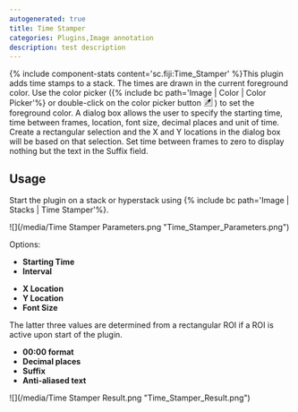 ```yaml
---
autogenerated: true
title: Time Stamper
categories: Plugins,Image annotation
description: test description
---
```


{% include component-stats content='sc.fiji:Time\_Stamper' %}This plugin adds time stamps to a stack. The times are drawn in the current foreground color. Use the color picker ({% include bc path='Image | Color | Color Picker'%} or double-click on the color picker button <img src="/media/Color picker.png" width="16"/> ) to set the foreground color. A dialog box allows the user to specify the starting time, time between frames, location, font size, decimal places and unit of time. Create a rectangular selection and the X and Y locations in the dialog box will be based on that selection. Set time between frames to zero to display nothing but the text in the Suffix field.

Usage
-----

Start the plugin on a stack or hyperstack using {% include bc path='Image | Stacks | Time Stamper'%}.

![](/media/Time Stamper Parameters.png "Time_Stamper_Parameters.png")

Options:

-   **Starting Time**
-   **Interval**

<!-- -->

-   **X Location**
-   **Y Location**
-   **Font Size**

  
The latter three values are determined from a rectangular ROI if a ROI is active upon start of the plugin.

-   **00:00 format**
-   **Decimal places**
-   **Suffix**
-   **Anti-aliased text**

![](/media/Time Stamper Result.png "Time_Stamper_Result.png")

 
